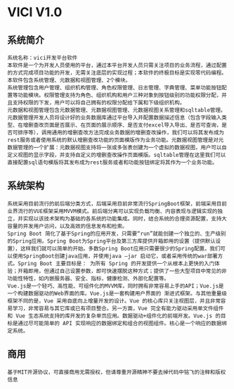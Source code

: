 # VICI V1.0

## 系统简介
    系统名称：vici开发平台软件
    本软件是一个为开发人员使用的平台，通过本平台开发人员只需关注项目的业务流程，通过配置的方式完成项目功能的开发，无需关注底层的实现过程；本软件的终极目标是实现零代码编程。本软件包含系统管理、元数据和视图管理、2个模块。
    系统管理包含用户管理、组织机构管理、角色权限管理、日志管理、字典管理、菜单功能按钮配置等功能模块。权限管理支持为角色、组织机构和用户三种对象到按钮级别的功能权限分配，并且支持权限的下发，用户可以将自己拥有的权限分配给下属和下级组织机构。
    元数据和视图管理包含元数据管理、元数据视图管理、元数据视图关系管理和sqltable管理。元数据管理开发人员将设计好的业务数据库通过平台导入并配置数据描述信息（包含字段输入类型、在增删查改页面是否展示、在页面的展示顺序、是否支付excel导入导出、是否可查询，是否可排序等），调用通用的增删查改方法完成业务数据的增删查改操作，我们可以将其发布成为rest服务或者使用系统的默认增删查改功能的页面模版作为业务功能。元数据视图管理是对元数据管理的一个扩展：元数据视图支持将一张或多张表创建为一个虚拟的数据视图，用户可以自定义视图的显示字段，并支持自定义的增删查改操作页面模版。sqltable管理在这里我们可以直接配置sql语句模版将其发布成为rest服务或者和功能按钮绑定将其作为一个业务功能。
## 系统架构
    系统采用目前流行的前后端分类方式，后端采用目前非常流行SpringBoot框架，前端采用目前业界流行的VUE框架采用MVVM模式。前后端分离可以实现负载均衡、内容表现与逻辑实现的独立，并实现以该技术架构为基础的各系统的功能集成。同时，结合系统的合理资源配置，支持大容量的并发用户访问，以及高效的信息发布和检索。
    Spring Boot 简化了基于Spring的应用开发，只需要“run”就能创建一个独立的、生产级别的Spring应用。Spring Boot为Spring平台及第三方库提供开箱即用的设置（提供默认设置），这样我们就可以简单的开始。多数Spring Boot应用只需要很少的Spring配置。我们可以使用SpringBoot创建java应用，并使用java –jar 启动它，或者采用传统的war部署方式。Spring Boot 主要目标是： 为所有 Spring 的开发提供一个从根本上更快的入门体验；开箱即用，但通过自己设置参数，即可快速摆脱这种方式；提供了一些大型项目中常见的非功能性特性，如内嵌服务器、安全、指标，健康检测、外部化配置等。
    Vue.js是一个轻巧、高性能、可组件化的MVVM库，同时拥有非常容易上手的API；Vue.js是一个构建数据驱动的Web界面的库。Vue.js是一套构建用户界面的 渐进式框架。与其他重量级框架不同的是，Vue 采用自底向上增量开发的设计。Vue 的核心库只关注视图层，并且非常容易学习，非常容易与其它库或已有项目整合。另一方面，Vue 完全有能力驱动采用单文件组件和 Vue 生态系统支持的库开发的复杂单页应用。数据驱动+组件化的前端开发。Vue.js 的目标是通过尽可能简单的 API 实现响应的数据绑定和组合的视图组件。核心是一个响应的数据绑定系统。

## 商用
    基于MIT开源协议，可直接商用无需授权，但请尊重开源精神不要去掉代码中铭飞的注释和版权信息
